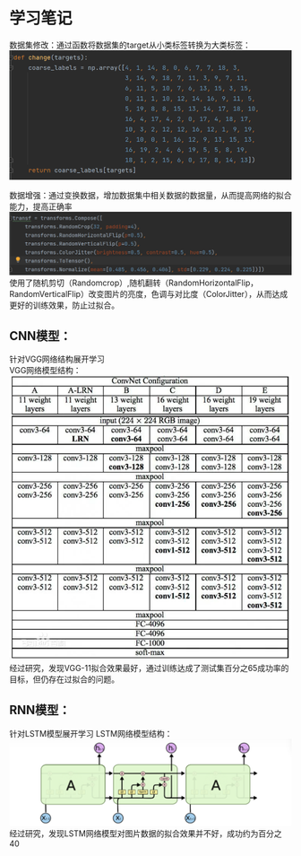 # 学习笔记
数据集修改：通过函数将数据集的target从小类标签转换为大类标签：  
![Alt text](<img/Screenshot 2023-08-14 111117.png>)




  

数据增强：通过变换数据，增加数据集中相关数据的数据量，从而提高网络的拟合能力，提高正确率![Alt text](<img/Screenshot 2023-08-14 110659.png>)  
使用了随机剪切（Randomcrop）,随机翻转（RandomHorizontalFlip，RandomVerticalFlip）改变图片的亮度，色调与对比度（ColorJitter），从而达成更好的训练效果，防止过拟合。
## CNN模型：
针对VGG网络结构展开学习  
VGG网络模型结构：
![Alt text](img/image.png)  
经过研究，发现VGG-11拟合效果最好，通过训练达成了测试集百分之65成功率的目标，但仍存在过拟合的问题。

## RNN模型：
针对LSTM模型展开学习
LSTM网络模型结构：
![Alt text](<img/Screenshot 2023-08-14 112007.png>)
经过研究，发现LSTM网络模型对图片数据的拟合效果并不好，成功约为百分之40